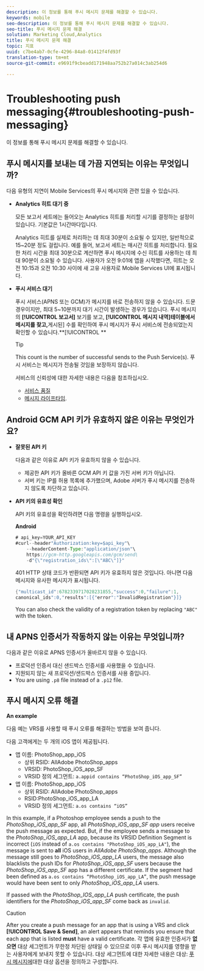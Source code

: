 ```yaml
---
description: 이 정보를 통해 푸시 메시지 문제를 해결할 수 있습니다.
keywords: mobile
seo-description: 이 정보를 통해 푸시 메시지 문제를 해결할 수 있습니다.
seo-title: 푸시 메시지 문제 해결
solution: Marketing Cloud,Analytics
title: 푸시 메시지 문제 해결
topic: 지표
uuid: c7be4ab7-0cfe-4296-84a8-01412f4fd93f
translation-type: tm+mt
source-git-commit: e9691f9cbeadd171948aa752b27a014c3ab254d6

---
```



# Troubleshooting push messaging{#troubleshooting-push-messaging}

이 정보를 통해 푸시 메시지 문제를 해결할 수 있습니다.

## 푸시 메시지를 보내는 데 가끔 지연되는 이유는 무엇입니까?

다음 유형의 지연이 Mobile Services의 푸시 메시지와 관련 있을 수 있습니다.

* **Analytics 히트 대기 중**

   모든 보고서 세트에는 들어오는 Analytics 히트를 처리할 시기를 결정하는 설정이 있습니다. 기본값은 1시간마다입니다.

   Analytics 히트를 실제로 처리하는 데 최대 30분이 소요될 수 있지만, 일반적으로 15~20분 정도 걸립니다. 예를 들어, 보고서 세트는 매시간 히트를 처리합니다. 필요한 처리 시간을 최대 30분으로 계산하면 푸시 메시지에 수신 히트를 사용하는 데 최대 90분이 소요될 수 있습니다. 사용자가 오전 9:01에 앱을 시작했다면, 히트는 오전 10:15과 오전 10:30 사이에 새 고유 사용자로 Mobile Services UI에 표시됩니다.

* **푸시 서비스 대기**

   푸시 서비스(APNS 또는 GCM)가 메시지를 바로 전송하지 않을 수 있습니다. 드문 경우이지만, 최대 5~10분까지 대기 시간이 발생하는 경우가 있습니다. 푸시 메시지의 **[!UICONTROL 보고서]** 보기를 보고, **[!UICONTROL 메시지 내역]테이블에서 메시지를 찾고,**&#x200B;게시된] 수를 확인하여 푸시 메시지가 푸시 서비스에 전송되었는지 확인할 수 있습니다.**[!UICONTROL **

   >[!TIP]
   >
   >This count is the number of successful sends to the Push Service(s). 푸시 서비스는 메시지가 전송될 것임을 보장하지 않습니다.

   서비스의 신뢰성에 대한 자세한 내용은 다음을 참조하십시오.

   * [서비스 품질](https://developer.apple.com/library/content/documentation/NetworkingInternet/Conceptual/RemoteNotificationsPG/APNSOverview.html#//apple_ref/doc/uid/TP40008194-CH8-SW5l)
   * [메시지 라이프타임](https://developers.google.com/cloud-messaging/concept-options#lifetime).

## Android GCM API 키가 유효하지 않은 이유는 무엇인가요?

* **잘못된 API 키**

   다음과 같은 이유로 API 키가 유효하지 않을 수 있습니다.

   * 제공한 API 키가 올바른 GCM API 키 값을 가진 서버 키가 아닙니다.
   * 서버 키는 IP를 허용 목록에 추가했으며, Adobe 서버가 푸시 메시지를 전송하지 않도록 차단하고 있습니다.

* **API 키의 유효성 확인**

   API 키의 유효성을 확인하려면 다음 명령을 실행하십시오.

   **Android**

   ```java
   # api_key=YOUR_API_KEY
   #curl--header"Authorization:key=$api_key"\
       --headerContent-Type:"application/json"\ 
       https://gcm-http.googleapis.com/gcm/send\
       -d"{\"registration_ids\":[\"ABC\"]}"
   ```

   401 HTTP 상태 코드가 반환되면 API 키가 유효하지 않은 것입니다. 아니면 다음 메시지와 유사한 메시지가 표시됩니다.

   ```java
   {"multicast_id":6782339717028231855,"success":0,"failure":1,
   canonical_ids":0,"results":[{"error":"InvalidRegistration"}]}
   ```

   You can also check the validity of a registration token by replacing `"ABC"` with the token.

## 내 APNS 인증서가 작동하지 않는 이유는 무엇입니까?

다음과 같은 이유로 APNS 인증서가 올바르지 않을 수 있습니다.

* 프로덕션 인증서 대신 샌드박스 인증서를 사용했을 수 있습니다.
* 지원되지 않는 새 프로덕션/샌드박스 인증서를 사용 중입니다.
* You are using `.p8` file instead of a `.p12` file.

## 푸시 메시지 오류 해결

**An example**

다음 예는 VRS를 사용할 때 푸시 오류를 해결하는 방법을 보여 줍니다.

다음 고객에게는 두 개의 iOS 앱이 제공됩니다.

* 앱 이름: PhotoShop_app_iOS
   * 상위 RSID: AllAdobe PhotoShop_apps
   * VRSID: PhotoShop_iOS_app_SF
   * VRSID 정의 세그먼트: `a.appid contains “PhotoShop_iOS_app_SF”`
* 앱 이름: PhotoShop_app_iOS
   * 상위 RSID: AllAdobe PhotoShop_apps
   * RSID:PhotoShop_iOS_app_LA
   * VRSID 정의 세그먼트: `a.os contains “iOS”`

In this example, if a Photoshop employee sends a push to the *PhotoShop_iOS_app_SF* app, all *PhotoShop_iOS_app_SF app* users receive the push message as expected. But, if the employee sends a message to the *PhotoShop_iOS_app_LA* app, because its VRSID Definition Segment is incorrect (`iOS` instead of `a.os contains "PhotoShop_iOS_app_LA"`), the message is sent to **all** iOS users in *AllAdobe PhotoShop_apps*. Although the message still goes to *PhotoShop_iOS_app_LA* users, the message also blacklists the push IDs for *PhotoShop_iOS_app_SF* users because the *PhotoShop_iOS_app_SF* app has a different certificate. If the segment had been defined as `a.os contains “PhotoShop_iOS_app_LA”`, the push message would have been sent to only *PhotoShop_iOS_app_LA* users.

If passed with the *PhotoShop_IOS_app_LA* push certificate, the push identifiers for the *PhotoShop_iOS_app_SF* come back as `invalid`.

>[!CAUTION]
>
>After you create a push message for an app that is using a VRS and click **[!UICONTROL Save &amp; Send]**, an alert appears that reminds you ensure that each app that is listed **must** have a valid certificate. 각 앱에 유효한 인증서가 **없으면** 대상 세그먼트가 무한정 차단된 상태일 수 있으므로 이후 푸시 메시지를 영향을 받는 사용자에게 보내지 못할 수 있습니다. 대상 세그먼트에 대한 자세한 내용은 대상: [푸시 메시지에](/help/using/in-app-messaging/t-create-push-message/c-audience-push-message.md)대한 대상 옵션을 정의하고 구성합니다.
